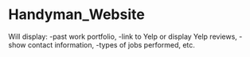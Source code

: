 # Handyman_Website
Will display:
-past work portfolio, 
-link to Yelp or display Yelp reviews, 
-show contact information, 
-types of jobs performed, 
etc.
